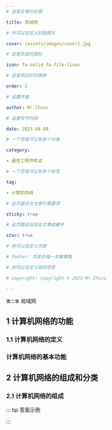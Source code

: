 ```yaml
---
# 这是文章的标题

title: 局域网

# 你可以自定义封面图片

cover: /assets/images/cover2.jpg

# 这是页面的图标

icon: fa-solid fa-file-lines

# 这是侧边栏的顺序

order: 1

# 设置作者

author: Mr.Chuzs

# 设置写作时间

date: 2023-08-08

# 一个页面可以有多个分类

category:

- 通信工程师考试

# 一个页面可以有多个标签

tag:

- 计算机网络

# 此页面会在文章列表置顶

sticky: true

# 此页面会出现在文章收藏中

star: true

# 你可以自定义页脚

# footer: 你走的每一步都算数

# 你可以自定义版权信息

# copyright: Copyright © 2023 Mr.Chuzs

---
```


`第二章` 局域网

<!-- more -->
## 1 计算机网络的功能

### 1.1 计算机网络的定义

### 计算机网络的基本功能

## 2 计算机网络的组成和分类

### 2.1 计算机网络的组成

::: tip 答案示例

:::
